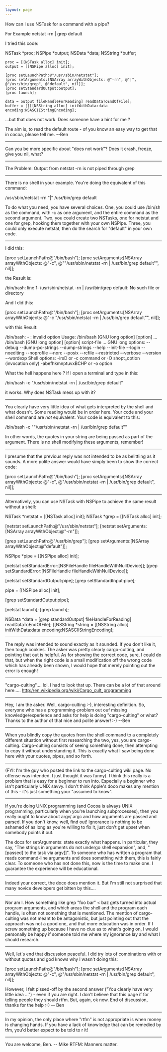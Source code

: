 ```yaml
---
layout: page
---
```




How can I use NSTask for a command with a pipe?

For Example
netstat -rn | grep default

I tried this code:
    
NSTask *proc;
	NSPipe *output;
	NSData *data;
	NSString *buffer;
	
	proc = [[NSTask alloc] init];
	output = [[NSPipe alloc] init];
	
	[proc setLaunchPath:@"/usr/sbin/netstat"];
	[proc setArguments:[NSArray arrayWithObjects: @"-rn", @"|", @"/usr/bin/grep", @"default", nil]];
	[proc setStandardOutput:output];
	[proc launch];
	
	data = output fileHandleForReading] readDataToEndOfFile];
	buffer = [[[[NSString alloc] initWithData:data encoding:NSASCIIStringEncoding];

...but that does not work. 
Does someone have a hint for me ?

The aim is, to read the default route - of you know an easy way to get that in cocoa, please tell me. --Ben

----
Can you be more specific about "does not work"? Does it crash, freeze, give you nil, what?

----
The Problem: Output from netstat -rn is not piped through grep

----
There is no shell in your example. You're doing the equivalent of this command:

    
/usr/sbin/netstat -rn "|" /usr/bin/grep default


To do what you need, you have several choices. One, you could use     /bin/sh as the command, with     -c as one argument, and the entire command as the second argument. Two, you could create two NSTask<nowiki/>s, one for     netstat and one for     grep, hooking them together with your own NSPipe. Three, you could only execute     netstat, then do the search for     "default" in your own code.

----

I did this:
    
[proc setLaunchPath:@"/bin/bash"];
[proc setArguments:[NSArray arrayWithObjects: @"-c", @"\"/usr/sbin/netstat -rn | /usr/bin/grep default\"", nil]];


the Result is:
    
/bin/bash: line 1: /usr/sbin/netstat -rn | /usr/bin/grep default: No such file or directory


And I did this: 
    
[proc setLaunchPath:@"/bin/bash"];
[proc setArguments:[NSArray arrayWithObjects: @"-c \"/usr/sbin/netstat -rn | /usr/bin/grep default\"", nil]];


with this Result:
    
/bin/bash: - : invalid option
Usage:	/bin/bash [GNU long option] [option] ...
	/bin/bash [GNU long option] [option] script-file ...
GNU long options:
	--debug
	--dump-po-strings
	--dump-strings
	--help
	--init-file
	--login
	--noediting
	--noprofile
	--norc
	--posix
	--rcfile
	--restricted
	--verbose
	--version
	--wordexp
Shell options:
	-irsD or -c command or -O shopt_option		(invocation only)
	-abefhkmnptuvxBCHP or -o option


What the hell happens here ?
If I open a terminal and type in this:
    
/bin/bash -c "/usr/sbin/netstat -rn | /usr/bin/grep default"

it works. Why does NSTask mess up with it?

----
You clearly have very little idea of what gets interpreted by the shell and what doesn't. Some reading would be in order here. Your code and your shell command are *not* equivalent. Your code is equivalent to this:

    
/bin/bash -c "\"/usr/sbin/netstat -rn | /usr/bin/grep default\""


In other words, the quotes in your string are being passed as part of the argument. There is no shell modifying these arguments, remember!

----
I presume that the previous reply was not intended to be as belittling as it sounds. A more polite answer would have simply been to show the correct code:
    
[proc setLaunchPath:@"/bin/bash"];
[proc setArguments:[NSArray arrayWithObjects: @"-c", @"/usr/sbin/netstat -rn | /usr/bin/grep default", nil]];


----
Alternatively, you can use NSTask with NSPipe to achieve the same result without a shell:
    
NSTask *netstat = [[NSTask alloc] init];
NSTask *grep   =  [[NSTask alloc] init];

[netstat setLaunchPath:@"/usr/sbin/netstat"];
[netstat setArguments:[NSArray arrayWithObject:@"-rn"]];

[grep setLaunchPath:@"/usr/bin/grep"];
[grep setArguments:[NSArray arrayWithObject:@"default"]];

NSPipe *pipe = [[NSPipe alloc] init];

[netstat setStandardError:[NSFileHandle fileHandleWithNullDevice]];
[grep setStandardError:[NSFileHandle fileHandleWithNullDevice]];

[netstat setStandardOutput:pipe];
[grep setStandardInput:pipe];

pipe = [[NSPipe alloc] init];

[grep setStandardOutput:pipe];

[netstat launch];
[grep launch];

NSData *data = [grep standardOutput] fileHandleForReading] readDataToEndOfFile];
[[NSString *string = [[NSString alloc] initWithData:data encoding:NSASCIIStringEncoding];


----
The reply was intended to sound exactly as it sounded. If you don't like it, then tough cookies. The asker was pretty clearly cargo-culting, and pointing that out is helpful. As for showing the correct code, sure, I could do that, but when the right code is a small modification off the wrong code which has already been shown, I would hope that merely pointing out the error is enough!

----

"cargo-culting".... lol. I had to look that up. There can be a lot of that around here.....
http://en.wikipedia.org/wiki/Cargo_cult_programming

----
Hey, I am the asker. Well, cargo-culting :-), interesting definition. So, everyone who has a programming-problem out ouf missing knowledge/experience and asks for help is doing "cargo-culting" or what? 
Thanks to the author of that nice and polite answer! :-) --Ben

----
When you blindly copy the quotes from the shell command to a completely different situation without first researching the two, yes, you are cargo-culting. Cargo-culting consists of seeing something done, then attempting to copy it without understanding it. This is exactly what I saw being done here with your quotes, pipes, and so forth.

----

(FYI: I'm the guy who posted the link to the cargo-culting wiki page. No offense was intended. I just thought it was funny).
I think this really is a problem that is easy for a beginner to run into. Especially a beginner who isn't particularly UNIX savvy. I don't think Apple's doco makes any mention of this - it's just something your "assumed to know".

----
If you're doing UNIX programming (and Cocoa is always UNIX programming, particularly when you're launching subprocesses), then you really ought to know about     argv/    argc and how arguments are passed and parsed. If you don't know, well, find out! Ignorance is nothing to be ashamed of as long as you're willing to fix it, just don't get upset when somebody points it out.

The docs for     setArguments: state exactly what happens. In particular, they say, "The strings in arguments do not undergo shell expansion", and, "[passed] to the task via argv[]". To someone who has written a program that reads command-line arguments and does something with them, this is fairly clear. To someone who has not done this, now is the time to make one. I guarantee the experience will be educational.

----
Indeed your correct, the doco does mention it. But I'm still not surprised that many novice developers get bitten by this....

----
Nor am I. How something like     grep "foo bar" < baz gets turned into actual program arguments, and which areas the shell and the program each handle, is often not something that is mentioned. The mention of cargo-culting was not meant to be antagonistic, but just pointing out that the approach was not a good one, and that more education was in order. If I screw something up because I have no clue as to what's going on, I would personally be happy if someone told me where my ignorance lay and what I should research.

----
Well, let's end that discussion peaceful. I did try lots of combinations with or without quotes and god knows why I wasn't doing this:

    
[proc setLaunchPath:@"/bin/bash"];
[proc setArguments:[NSArray arrayWithObjects: @"-c", @"/usr/sbin/netstat -rn | /usr/bin/grep default", nil]];


However, I felt pissed-off by the second answer ("You clearly have very little idea ...") - even if you are right. I don't believe that this page if for telling people they should rtfm. But, again, ok now. End of discussion, thanks for the help :-) -- Ben

----
In my opinion, the only place where "rtfm" is not appropriate is when money is changing hands. If you have a lack of knowledge that can be remedied by tfm, you'd better expect to be told to r it!

----
You are welcome, Ben. -- Mike
RTFM: Manners matter.
